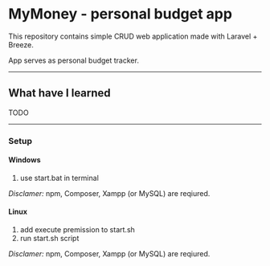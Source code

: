# MyMoney - personal budget app

This repository contains simple CRUD web application made with Laravel + Breeze.

App serves as personal budget tracker.

<hr>

## What have I learned

TODO

<hr>

### Setup

#### Windows

1. use start.bat in terminal  

*Disclamer:* npm, Composer, Xampp (or MySQL) are reqiured.

#### Linux

1. add execute premission to start.sh
2. run start.sh script

*Disclamer:* npm, Composer, Xampp (or MySQL) are reqiured.
